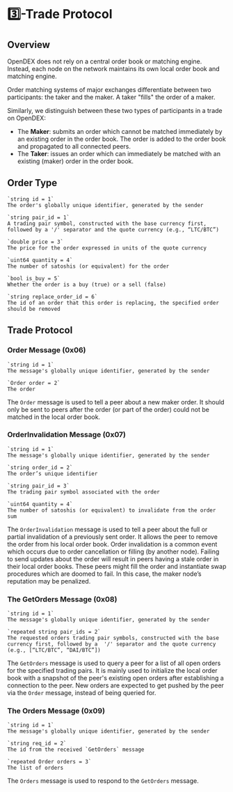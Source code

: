 # 3️⃣-Trade Protocol

## Overview

OpenDEX does not rely on a central order book or matching engine. Instead, each node on the network maintains its own local order book and matching engine.

Order matching systems of major exchanges differentiate between two participants: the taker and the maker. A taker "fills" the order of a maker.

Similarly, we distinguish between these two types of participants in a trade on OpenDEX:

* The **Maker**: submits an order which cannot be matched immediately by an existing order in the order book. The order is added to the order book and propagated to all connected peers. 
* The **Taker**: issues an order which can immediately be matched with an existing \(maker\) order in the order book.

## Order Type

```text
`string id = 1`
The order's globally unique identifier, generated by the sender 

`string pair_id = 1`
A trading pair symbol, constructed with the base currency first, followed by a '/' separator and the quote currency (e.g., “LTC/BTC”)

`double price = 3`
The price for the order expressed in units of the quote currency

`uint64 quantity = 4`
The number of satoshis (or equivalent) for the order

`bool is_buy = 5`
Whether the order is a buy (true) or a sell (false)

`string replace_order_id = 6`
The id of an order that this order is replacing, the specified order should be removed
```

## Trade Protocol

### Order Message \(0x06\)

```text
`string id = 1`
The message's globally unique identifier, generated by the sender 

`Order order = 2`
The order
```

The `Order` message is used to tell a peer about a new maker order. It should only be sent to peers after the order \(or part of the order\) could not be matched in the local order book.

### OrderInvalidation Message \(0x07\)

```text
`string id = 1`
The message's globally unique identifier, generated by the sender 

`string order_id = 2`
The order’s unique identifier

`string pair_id = 3`
The trading pair symbol associated with the order

`uint64 quantity = 4`
The number of satoshis (or equivalent) to invalidate from the order sum
```

The `OrderInvalidation` message is used to tell a peer about the full or partial invalidation of a previously sent order. It allows the peer to remove the order from his local order book. Order invalidation is a common event which occurs due to order cancellation or filling \(by another node\). Failing to send updates about the order will result in peers having a stale order in their local order books. These peers might fill the order and instantiate swap procedures which are doomed to fail. In this case, the maker node’s reputation may be penalized.

### The GetOrders Message \(0x08\)

```text
`string id = 1`
The message's globally unique identifier, generated by the sender 

`repeated string pair_ids = 2`
The requested orders trading pair symbols, constructed with the base currency first, followed by a  '/' separator and the quote currency (e.g., [“LTC/BTC”, “DAI/BTC”])
```

The `GetOrders` message is used to query a peer for a list of all open orders for the specified trading pairs. It is mainly used to initialize the local order book with a snapshot of the peer's existing open orders after establishing a connection to the peer. New orders are expected to get pushed by the peer via the `Order` message, instead of being queried for.

### The Orders Message \(0x09\)

```text
`string id = 1`
The message's globally unique identifier, generated by the sender 

`string req_id = 2`
The id from the received `GetOrders` message

`repeated Order orders = 3`
The list of orders
```

The `Orders` message is used to respond to the `GetOrders` message.

